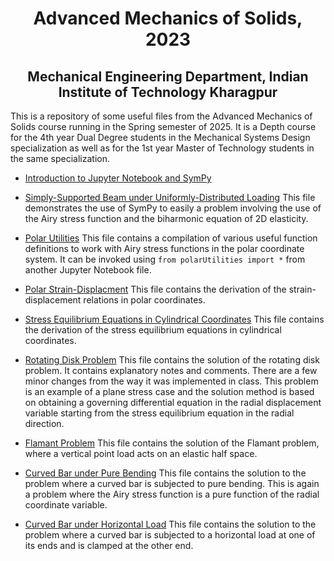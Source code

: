 <h1 align="center"> Advanced Mechanics of Solids, 2023</h1>
<h2 align="center">Mechanical Engineering Department, Indian Institute of Technology Kharagpur</h2>


This is a repository of some useful files from the Advanced Mechanics of Solids course running in the Spring semester of 2025. It is a Depth course for the 4th year Dual Degree students in the Mechanical Systems Design specialization as well as for the 1st year Master of Technology students in the same specialization. 

* [Introduction to Jupyter Notebook and SymPy](https://nbviewer.org/github/jeevanjyoti4/advmechsolids2023/blob/master/intro_sympy.ipynb)

* [Simply-Supported Beam under Uniformly-Distributed Loading](https://nbviewer.org/github/jeevanjyoti4/advmechsolids2023/blob/master/simply_supported_UDL.ipynb) This file demonstrates the use of SymPy to easily a problem involving the use of the Airy stress function and the biharmonic equation of 2D elasticity. 

* [Polar Utilities](https://github.com/jeevanjyoti4/advmechsolids2023/blob/master/polarUtilities.py) This file contains a compilation of various useful function definitions to work with Airy stress functions in the polar coordinate system. It can be invoked using `from polarUtilities import *` from another Jupyter Notebook file. 

* [Polar Strain-Displacment](https://github.com/jeevanjyoti4/advmechsolids2023/blob/master/polar_strain-displ.ipynb) This file contains the derivation of the strain-displacement relations in polar coordinates. 

* [Stress Equilibrium Equations in Cylindrical Coordinates](https://github.com/jeevanjyoti4/advmechsolids2023/blob/master/stress_eqb_cyl.ipynb) This file contains the derivation of the stress equilibrium equations in cylindrical coordinates. 

* [Rotating Disk Problem](https://nbviewer.org/github/jeevanjyoti4/advmechsolids2023/blob/master/rotating_disk.ipynb) This file contains the solution of the rotating disk problem. It contains explanatory notes and comments. There are a few minor changes from the way it was implemented in class. This problem is an example of a plane stress case and the solution method is based on obtaining a governing differential equation in the radial displacement variable starting from the stress equilibrium equation in the radial direction. 

* [Flamant Problem](https://nbviewer.org/github/jeevanjyoti4/advmechsolids2023/blob/master/Flamant.ipynb) This file contains the solution of the Flamant problem, where a vertical point load acts on an elastic half space. 

* [Curved Bar under Pure Bending](https://nbviewer.org/github/jeevanjyoti4/advmechsolids2023/blob/master/CurvedBar_PureBending.ipynb) This file contains the solution to the problem where a curved bar is subjected to pure bending. This is again a problem where the Airy stress function is a pure function of the radial coordinate variable. 

* [Curved Bar under Horizontal Load](https://nbviewer.org/github/jeevanjyoti4/advmechsolids2023/blob/master/CurvedBar_HorizontalLoad.ipynb) This file contains the solution to the problem where a curved bar is subjected to a horizontal load at one of its ends and is clamped at the other end. 
